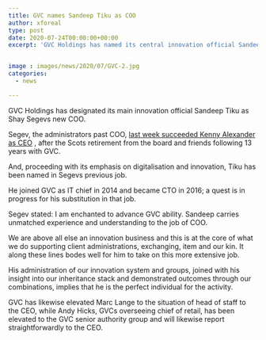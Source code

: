 ```yaml
---
title: GVC names Sandeep Tiku as COO
author: xforeal 
type: post
date: 2020-07-24T00:00:00+00:00
excerpt: 'GVC Holdings has named its central innovation official Sandeep Tiku as Shay Segevs new COO '


image : images/news/2020/07/GVC-2.jpg
categories:
  - news

---
```

GVC Holdings has designated its main innovation official Sandeep Tiku as Shay Segevs new COO. 

Segev, the administrators past COO, [last week succeeded Kenny Alexander as CEO][1] , after the Scots retirement from the board and friends following 13 years with GVC. 

And, proceeding with its emphasis on digitalisation and innovation, Tiku has been named in Segevs previous job. 

He joined GVC as IT chief in 2014 and became CTO in 2016; a quest is in progress for his substitution in that job. 

Segev stated: I am enchanted to advance GVC ability. Sandeep carries unmatched experience and understanding to the job of COO. 

We are above all else an innovation business and this is at the core of what we do supporting client administrations, exchanging, item and our kin. It along these lines bodes well for him to take on this more extensive job. 

His administration of our innovation system and groups, joined with his insight into our inheritance stack and demonstrated outcomes through our combinations, implies that he is the perfect individual for the activity. 

GVC has likewise elevated Marc Lange to the situation of head of staff to the CEO, while Andy Hicks, GVCs overseeing chief of retail, has been elevated to the GVC senior authority group and will likewise report straightforwardly to the CEO.

 [1]: #